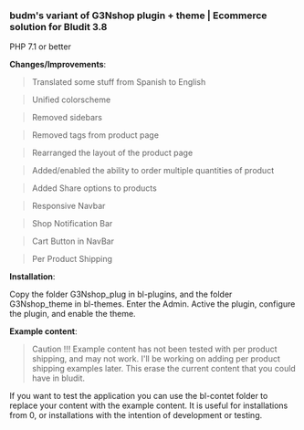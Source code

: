 
### 
### budm's variant of G3Nshop plugin + theme | Ecommerce solution for Bludit 3.8
PHP 7.1 or better

**Changes/Improvements**:


> Translated some stuff from Spanish to English

> Unified colorscheme

> Removed sidebars

> Removed tags from product page

> Rearranged the layout of the product page

> Added/enabled the ability to order multiple quantities of product

> Added Share options to products

> Responsive Navbar

> Shop Notification Bar 

> Cart Button in NavBar

> Per Product Shipping

**Installation**:

Copy the folder G3Nshop_plug in bl-plugins, and the folder G3Nshop_theme in bl-themes.
Enter the Admin. Active the plugin, configure the plugin, and enable the theme.

**Example content**:

> Caution !!!
> Example content has not been tested with per product shipping, and may not work. I'll be working on adding per product shipping examples later.
> This erase the current content that you could have in bludit.

If you want to test the application you can use the bl-contet folder to replace your content with the example content.
It is useful for installations from 0, or installations with the intention of development or testing.



